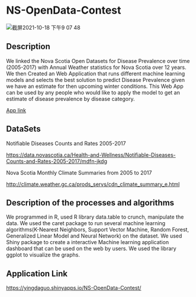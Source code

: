 # NS-OpenData-Contest

![截屏2021-10-18 下午9 07 48](https://user-images.githubusercontent.com/13625416/137822779-46418e1c-9c89-4464-b35e-a418addcdbd8.png)

## Description
We linked the Nova Scotia Open Datasets for Disease Prevalence over time (2005-2017) with Annual Weather statistics for Nova Scotia over 12 years. We then Created an Web Application that runs different machine learning models and selects the best solution to predict Disease Prevalence given we have an estimate for then upcoming winter conditions. This Web App can be used by any people who would like to apply the model to get an estimate of disease prevalence by disease category.

[App link](https://yingdaguo.shinyapps.io/NS-OpenData-Contest/)

## DataSets
Notifiable Diseases Counts and Rates 2005-2017 

https://data.novascotia.ca/Health-and-Wellness/Notifiable-Diseases-Counts-and-Rates-2005-2017/mdfn-jkdg

Nova Scotia Monthly Climate Summaries from 2005 to 2017

http://climate.weather.gc.ca/prods_servs/cdn_climate_summary_e.html

## Description of the processes and algorithms 
We programmed in R,  used R library data.table to crunch, manipulate the data. We used the caret package to run several machine learning algorithms(K-Nearest Neighbors, Support Vector Machine, Random Forest, Generalized Linear Model and Neural Network) on the dataset. We used Shiny package to create a interactive Machine learning application dashboard that can be used on the web by users. We used the library ggplot to visualize the graphs.

## Application Link
https://yingdaguo.shinyapps.io/NS-OpenData-Contest/
